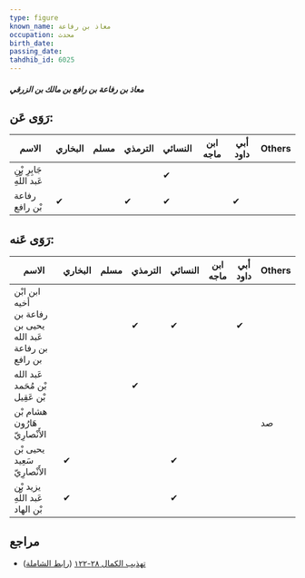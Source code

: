 ```yaml
---
type: figure
known_name: معاذ بن رفاعة
occupation: محدث
birth_date:
passing_date:
tahdhib_id: 6025
---
```

##### معاذ بن رفاعة بن رافع بن مالك بن الزرقي

## رَوَى عَن:
| الاسم                     | البخاري | مسلم | الترمذي | النسائي | ابن ماجه | أبي داود | Others |
| ------------------------- | ------- | ---- | ------- | ------- | -------- | -------- | ------ |
| جَابِرِ بْنِ عَبد اللَّهِ |         |      |         | ✔       |          |          |        |
| رفاعة بْن رافع            | ✔       |      | ✔       | ✔       |          | ✔        |        |
## رَوَى عَنه:
| الاسم                                                     | البخاري | مسلم | الترمذي | النسائي | ابن ماجه | أبي داود | Others |
| --------------------------------------------------------- | ------- | ---- | ------- | ------- | -------- | -------- | ------ |
| ابن ابْن أخيه رفاعة بن يحيى بن عَبد الله بن رفاعة بن رافع |         |      | ✔       | ✔       |          | ✔        |        |
| عَبد الله بْن مُحَمد بْن عَقِيل                           |         |      | ✔       |         |          |          |        |
| هشام بْن هَارُون الأَنْصارِيّ                             |         |      |         |         |          |          | صد     |
| يحيى بْن سَعِيد الأَنْصارِيّ                              | ✔       |      |         | ✔       |          |          |        |
| يزيد بْن عَبد اللَّهِ بْن الهاد                           | ✔       |      |         | ✔       |          |          |        |
## مراجع
- [تهذيب الكمال ٢٨-١٢٢](obsidian://open?vault=Tahdhib-al-Kamal&file=Figures/٦٠٢٥-معاذ%20بن%20رفاعة%20بن%20رافع%20بن%20مالك%20بن%20الزرقي) ([رابط الشاملة](https://shamela.ws/book/3722/15097))
